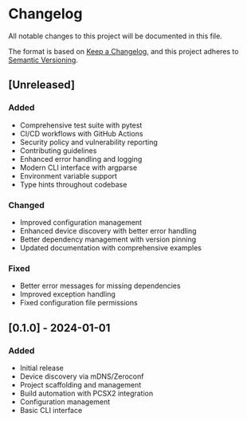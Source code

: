 # Changelog

All notable changes to this project will be documented in this file.

The format is based on [Keep a Changelog](https://keepachangelog.com/en/1.0.0/),
and this project adheres to [Semantic Versioning](https://semver.org/spec/v2.0.0.html).

## [Unreleased]

### Added
- Comprehensive test suite with pytest
- CI/CD workflows with GitHub Actions
- Security policy and vulnerability reporting
- Contributing guidelines
- Enhanced error handling and logging
- Modern CLI interface with argparse
- Environment variable support
- Type hints throughout codebase

### Changed
- Improved configuration management
- Enhanced device discovery with better error handling
- Better dependency management with version pinning
- Updated documentation with comprehensive examples

### Fixed
- Better error messages for missing dependencies
- Improved exception handling
- Fixed configuration file permissions

## [0.1.0] - 2024-01-01

### Added
- Initial release
- Device discovery via mDNS/Zeroconf
- Project scaffolding and management
- Build automation with PCSX2 integration
- Configuration management
- Basic CLI interface
